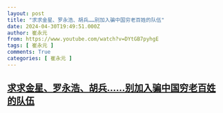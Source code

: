 ```yaml
---
layout: post
title: "求求金星、罗永浩、胡兵……别加入骗中国穷老百姓的队伍"
date: 2024-04-30T19:49:51.000Z
author: 崔永元
from: https://www.youtube.com/watch?v=DYtGB7pyhgE
tags: [ 崔永元 ]
comments: True
categories: [ 崔永元 ]
---
```

<!--1714506591000-->
[求求金星、罗永浩、胡兵……别加入骗中国穷老百姓的队伍](https://www.youtube.com/watch?v=DYtGB7pyhgE)
------

<div>

</div>
